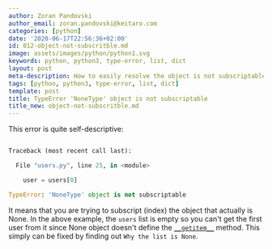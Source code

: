 ```yaml
---
author: Zoran Pandovski
author_email: zoran.pandovski@keitaro.com
categories: [python]
date: '2020-06-17T22:56:36+02:00'
id: 012-object-not-subscritble.md
image: assets/images/python/python1.svg
keywords: python, python3, type-error, list, dict
layout: post
meta-description: How to easily resolve the object is not subscriptable error in Python
tags: [python, python3, type-error, list, dict]
template: post
title: TypeError 'NoneType' object is not subscriptable
title_new: object-not-subscritble.md
---
```




This error is quite self-descriptive: 



```python

Traceback (most recent call last):

  File "users.py", line 25, in <module>

    user = users[0]

TypeError: 'NoneType' object is not subscriptable

```



It means that you are trying to subscript (index) the object that actually is None. In the above example, the `users` list is empty so you can't get the first user from it since None object doesn't define the [`__getitem__`](https://docs.python.org/3/reference/datamodel.html#object.__getitem__) method. This simply can be fixed by finding out `Why the list is None`.